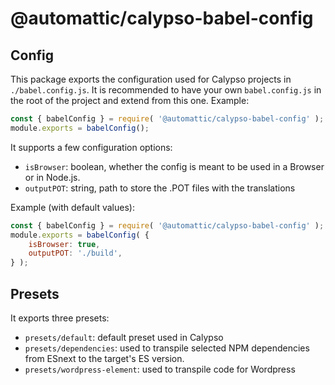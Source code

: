 # @automattic/calypso-babel-config

## Config

This package exports the configuration used for Calypso projects in `./babel.config.js`. It is recommended to have your own `babel.config.js` in the root of the project and extend from this one. Example:

```js
const { babelConfig } = require( '@automattic/calypso-babel-config' );
module.exports = babelConfig();
```

It supports a few configuration options:

- `isBrowser`: boolean, whether the config is meant to be used in a Browser or in Node.js.
- `outputPOT`: string, path to store the .POT files with the translations

Example (with default values):

```js
const { babelConfig } = require( '@automattic/calypso-babel-config' );
module.exports = babelConfig( {
	isBrowser: true,
	outputPOT: './build',
} );
```

## Presets

It exports three presets:

- `presets/default`: default preset used in Calypso
- `presets/dependencies`: used to transpile selected NPM dependencies from ESnext to the target's ES version.
- `presets/wordpress-element`: used to transpile code for Wordpress
